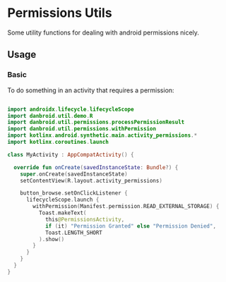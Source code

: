 
# Permissions Utils

Some utility functions for dealing with android permissions nicely.

## Usage

### Basic 

To do something in an activity that requires a permission:

```kotlin

import androidx.lifecycle.lifecycleScope
import danbroid.util.demo.R
import danbroid.util.permissions.processPermissionResult
import danbroid.util.permissions.withPermission
import kotlinx.android.synthetic.main.activity_permissions.*
import kotlinx.coroutines.launch

class MyActivity : AppCompatActivity() {

  override fun onCreate(savedInstanceState: Bundle?) {
    super.onCreate(savedInstanceState)
    setContentView(R.layout.activity_permissions)

    button_browse.setOnClickListener {
      lifecycleScope.launch {
        withPermission(Manifest.permission.READ_EXTERNAL_STORAGE) {
          Toast.makeText(
            this@PermissionsActivity,
            if (it) "Permission Granted" else "Permission Denied",
            Toast.LENGTH_SHORT
          ).show()
        }
      }
    }
  }
}


```

